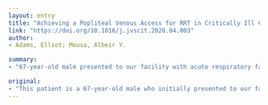 ```yaml
---
layout: entry
title: "Achieving a Popliteal Venous Access for RRT in Critically Ill COVID-19 Patient in Prone position"
link: "https://doi.org/10.1016/j.jvscit.2020.04.003"
author:
- Adams, Elliot; Mousa, Albeir Y.

summary:
- "67-year-old male presented to our facility with acute respiratory failure secondary to COVID-19. Patient developed acute kidney injury with oliguria and severe volume overload. The patient was sedated and paralyzed in a rotating prone-positioning bed. A 50-cm Permcath was inserted via left popliteal vein. This case report outlines a possible challenging scenario that may encounter vascular interventionist when dealing with patients with respiratory compromise in prone position."

original:
- "This patient is a 67-year-old male who initially presented to our facility with acute respiratory failure secondary to COVID-19. Soon after arrival at our facility, the patient decompensated, developing severe ARDS requiring intubation and prone positioning to maintain adequate oxygenation. Over the next few days, the patient developed acute kidney injury with oliguria and severe volume overload. The vascular surgery service was consulted to obtain central venous access for emergent CRRT. Upon our exam, the patient was sedated and paralyzed in a rotating prone-positioning bed. He could not be positioned supine without immediately becoming hypoxic and decompensating. A 50-cm Permcath was inserted via left popliteal vein. This case report outlines a possible challenging scenario that may encounter vascular interventionist when dealing with COVID-19 patients with respiratory compromise in prone position."
---
```


